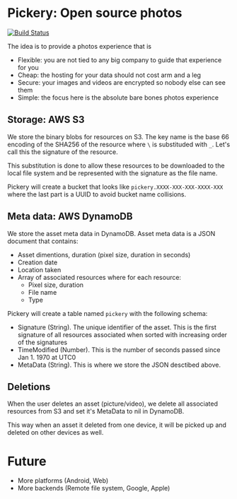 # Pickery: Open source photos

[![Build Status](https://travis-ci.org/Performador/Pickery.svg)](https://travis-ci.org/Performador/Pickery)

The idea is to provide a photos experience that is
- Flexible: you are not tied to any big company to guide that experience for you
- Cheap: the hosting for your data should not cost arm and a leg
- Secure: your images and videos are encrypted so nobody else can see them
- Simple: the focus here is the absolute bare bones photos experience

## Storage: AWS S3

We store the binary blobs for resources on S3. The key name is the base 66 encoding of the SHA256 of the resource where `\` is substituded with `_`. Let's call this the signature of the resource.

This substitution is done to allow these resources to be downloaded to the local file system and be represented with the signature as the file name.

Pickery will create a bucket that looks like `pickery.XXXX-XXX-XXX-XXXX-XXX` where the last part is a UUID to avoid bucket name collisions. 

## Meta data: AWS DynamoDB

We store the asset meta data in DynamoDB. Asset meta data is a JSON document that contains:

- Asset dimentions, duration (pixel size, duration in seconds)
- Creation date
- Location taken
- Array of associated resources where for each resource:
  - Pixel size, duration
  - File name
  - Type

Pickery will create a table named `pickery` with the following schema:

- Signature (String). The unique identifier of the asset. This is the first signature of all resources associated when sorted with increasing order of the signatures
- TimeModified (Number). This is the number of seconds passed since Jan 1. 1970 at UTC0
- MetaData (String). This is where we store the JSON desctibed above.

## Deletions

When the user deletes an asset (picture/video), we delete all associated resources from S3 and set it's MetaData to nil in DynamoDB.

This way when an asset it deleted from one device, it will be picked up and deleted on other devices as well.

# Future

- More platforms (Android, Web)
- More backends (Remote file system, Google, Apple)

